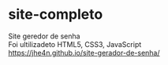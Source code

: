 # site-completo
 Site geredor de senha<br>
 Foi ultilizadeto HTML5, CSS3, JavaScript <br>
https://jhe4n.github.io/site-gerador-de-senha/
